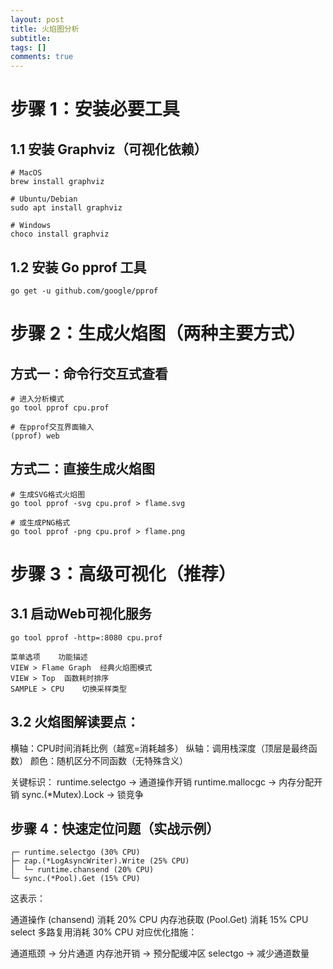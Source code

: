 ```yaml
---
layout: post
title: 火焰图分析
subtitle: 
tags: []
comments: true
---
```


# 步骤 1：安装必要工具

## 1.1 安装 Graphviz（可视化依赖）

```shell
# MacOS
brew install graphviz

# Ubuntu/Debian
sudo apt install graphviz

# Windows
choco install graphviz

```

## 1.2 安装 Go pprof 工具

```shell
go get -u github.com/google/pprof
```

# 步骤 2：生成火焰图（两种主要方式）

## 方式一：命令行交互式查看

```shell
# 进入分析模式
go tool pprof cpu.prof

# 在pprof交互界面输入
(pprof) web
```

## 方式二：直接生成火焰图

```shell
# 生成SVG格式火焰图
go tool pprof -svg cpu.prof > flame.svg

# 或生成PNG格式
go tool pprof -png cpu.prof > flame.png
```

# 步骤 3：高级可视化（推荐）

## 3.1 启动Web可视化服务

```shell
go tool pprof -http=:8080 cpu.prof
```

```shell
菜单选项	功能描述
VIEW > Flame Graph	经典火焰图模式
VIEW > Top	函数耗时排序
SAMPLE > CPU	切换采样类型
```

## 3.2 火焰图解读要点：

横轴：CPU时间消耗比例（越宽=消耗越多）
纵轴：调用栈深度（顶层是最终函数）
颜色：随机区分不同函数（无特殊含义）

关键标识：
runtime.selectgo → 通道操作开销
runtime.mallocgc → 内存分配开销
sync.(*Mutex).Lock → 锁竞争

## 步骤 4：快速定位问题（实战示例）

```shell
┌─ runtime.selectgo (30% CPU)
├─ zap.(*LogAsyncWriter).Write (25% CPU)
│  └─ runtime.chansend (20% CPU)
└─ sync.(*Pool).Get (15% CPU)
```

这表示：

通道操作 (chansend) 消耗 20% CPU
内存池获取 (Pool.Get) 消耗 15% CPU
select 多路复用消耗 30% CPU
对应优化措施：

通道瓶颈 → 分片通道
内存池开销 → 预分配缓冲区
selectgo → 减少通道数量